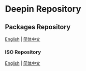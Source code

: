 # Deepin Repository

## Packages Repository

[English](en/packages.md) | [简体中文](zh/packages.md)

### ISO Repository

[English](en/releases.md) | [简体中文](zh/releases.md)
